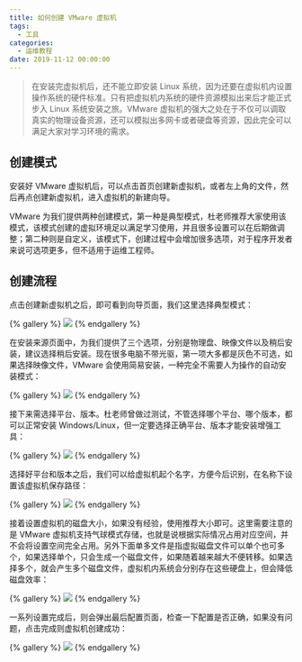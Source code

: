 ```yaml
---
title: 如何创建 VMware 虚拟机
tags:
  - 工具
categories:
  - 运维教程
date: 2019-11-12 00:00:00
---
```


> 在安装完虚拟机后，还不能立即安装 Linux 系统，因为还要在虚拟机内设置操作系统的硬件标准。只有把虚拟机内系统的硬件资源模拟出来后才能正式步入 Linux 系统安装之旅。VMware 虚拟机的强大之处在于不仅可以调取真实的物理设备资源，还可以模拟出多网卡或者硬盘等资源，因此完全可以满足大家对学习环境的需求。

<!-- more -->

## 创建模式

安装好 VMware 虚拟机后，可以点击首页创建新虚拟机，或者左上角的文件，然后再点创建新虚拟机，进入虚拟机的新建向导。

VMware 为我们提供两种创建模式，第一种是典型模式，杜老师推荐大家使用该模式，该模式创建的虚拟环境足以满足学习使用，并且很多设置可以在后期做调整；第二种则是自定义，该模式下，创建过程中会增加很多选项，对于程序开发者来说可选项更多，但不适用于运维工程师。

## 创建流程

点击创建新虚拟机之后，即可看到向导页面，我们这里选择典型模式：

{% gallery %}
![](https://cdn.dusays.com/2019/11/126-1.jpg)
{% endgallery %}

在安装来源页面中，为我们提供了三个选项，分别是物理盘、映像文件以及稍后安装，建议选择稍后安装。现在很多电脑不带光驱，第一项大多都是灰色不可选，如果选择映像文件，VMware 会使用简易安装，一种完全不需要人为操作的自动安装模式：

{% gallery %}
![](https://cdn.dusays.com/2019/11/126-2.jpg)
{% endgallery %}

接下来需选择平台、版本。杜老师曾做过测试，不管选择哪个平台、哪个版本，都可以正常安装 Windows/Linux，但一定要选择正确平台、版本才能安装增强工具：

{% gallery %}
![](https://cdn.dusays.com/2019/11/126-3.jpg)
{% endgallery %}

选择好平台和版本之后，我们可以给虚拟机起个名字，方便今后识别，在名称下设置该虚拟机保存路径：

{% gallery %}
![](https://cdn.dusays.com/2019/11/126-4.jpg)
{% endgallery %}

接着设置虚拟机的磁盘大小，如果没有经验，使用推荐大小即可。这里需要注意的是 VMware 虚拟机支持气球模式存储，也就是说根据实际情况占用对应空间，并不会将设置空间完全占用。另外下面单多文件是指虚拟磁盘文件可以单个也可多个，如果选择单个，只会生成一个磁盘文件，如果随着越来越大不便转移。如果选择多个，就会产生多个磁盘文件，虚拟机内系统会分别存在这些硬盘上，但会降低磁盘效率：

{% gallery %}
![](https://cdn.dusays.com/2019/11/126-5.jpg)
{% endgallery %}

一系列设置完成后，则会弹出最后配置页面，检查一下配置是否正确，如果没有问题，点击完成则虚拟机创建成功：

{% gallery %}
![](https://cdn.dusays.com/2019/11/126-6.jpg)
{% endgallery %}